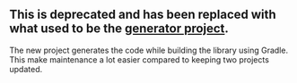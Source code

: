 ## This is deprecated and has been replaced with what used to be the [generator project](https://github.com/freezy/xbmc-jsonrpclib-android).

The new project generates the code while building the library using Gradle. This make maintenance a lot easier compared to
keeping two projects updated.

